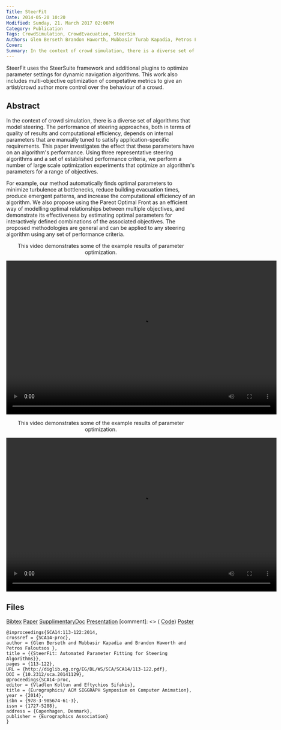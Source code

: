 ```yaml
---
Title: SteerFit
Date: 2014-05-20 10:20
Modified: Sunday, 21. March 2017 02:06PM 
Category: Publication
Tags: CrowdSimulation, CrowdEvacuation, SteerSim
Authors: Glen Berseth Brandon Haworth, Mubbasir Turab Kapadia, Petros Faloutsos
Cover: 
Summary: In the context of crowd simulation, there is a diverse set of algorithms that model steering. The performance of steering approaches, both in terms of quality of results and computational efficiency, depends on internal parameters that are manually tuned to satisfy application-specific requirements. This paper investigates the effect that these  parameters  have on an algorithm's performance.  Using three representative steering algorithms and a set of established performance criteria, we perform a number of large scale  optimization experiments that optimize an algorithm's parameters for a range of objectives.
---
```


SteerFit uses the SteerSuite framework and additional plugins to optimize parameter settings for dynamic navigation algorithms. This work also includes multi-objective optimization of competative metrics to give an artist/crowd author more control over the behaviour of a crowd.

## Abstract

In the context of crowd simulation, there is a diverse set of algorithms that model steering. The performance of steering approaches, both in terms of quality of results and computational efficiency, depends on internal parameters that are manually tuned to satisfy application-specific requirements. This paper investigates the effect that these  parameters  have on an algorithm's performance.  Using three representative steering algorithms and a set of established performance criteria, we perform a number of large scale  optimization experiments that optimize an algorithm's parameters for a range of objectives.

For example, our method automatically finds optimal parameters to minimize turbulence at bottlenecks, reduce building evacuation times, produce emergent patterns, and increase the computational efficiency of an algorithm. We also propose using the Pareot Optimal Front as an efficient way of modelling optimal relationships between multiple objectives, and demonstrate its effectiveness by estimating optimal parameters for interactively defined combinations of the associated objectives. The proposed methodologies are general and can be applied to any steering algorithm using any set of performance criteria.

<article style="text-align:center">
	<p>
		This video demonstrates some of the example results of parameter optimization.
	</p>
	<video width="720" height="410">
	  <source type="video/mp4" src="projects/SteerFit/ParamOptFFVideo1.5.mp4"></source>
	  <source type="video/webm" src="projects/SteerFit/ParamOptFFVideo1.5.webm"></source>
	  <source type="video/ogv" src="projects/SteerFit/ParamOptFFVideo1.5.ogv"></source>
	  Your browser does not support the encoded video.
	</video>
</article>

<article style="text-align:center">
	<p>
		This video demonstrates some of the example results of parameter optimization.
	</p>
	<video width="720" height="410" controls>
	  <source type="video/mp4" src="projects/SteerFit/SteerFit-SCA2014-high-quality.mp4"></source>
	  <source type="video/webm" src="projects/SteerFit/SteerFit-SCA2014-high-quality.webm"></source>
	  <source type="video/ogv" src="projects/SteerFit/SteerFit-SCA2014-high-quality.ogv"></source> 
	
	  Your browser does not support the encoded video.
	</video>
</article>


## Files

[Bibtex](../files/bibtex/steerfit.bib)
[Paper](../projects/SteerFit/SteerFit.pdf)
[SupplimentaryDoc](../projects/SteerFit/SteerFit-supp.pdf)
[Presentation](../projects/SteerFit/SteerFit-Presentation.pptx)
[comment]: <> ( [Code](https://github.com/FracturedPlane/EnvironmentInterface))
[Poster](../projects/SteerFit/Param_Opt_poster_final.pdf)

```
@inproceedings{SCA14:113-122:2014,
crossref = {SCA14-proc},
author = {Glen Berseth and Mubbasir Kapadia and Brandon Haworth and Petros Faloutsos },
title = {{SteerFit: Automated Parameter Fitting for Steering Algorithms}},
pages = {113-122},
URL = {http://diglib.eg.org/EG/DL/WS/SCA/SCA14/113-122.pdf},
DOI = {10.2312/sca.20141129},
@proceedings{SCA14-proc,
editor = {Vladlen Koltun and Eftychios Sifakis},
title = {Eurographics/ ACM SIGGRAPH Symposium on Computer Animation},
year = {2014},
isbn = {978-3-905674-61-3},
issn = {1727-5288},
address = {Copenhagen, Denmark},
publisher = {Eurographics Association}
}
```

